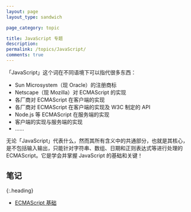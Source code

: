 ```yaml
---
layout: page
layout_type: sandwich

page_category: topic

title: JavaScript 专题
description: 
permalink: /topics/JavaScript/
comments: true
---
```


「JavaScript」这个词在不同语境下可以指代很多东西：

- Sun Microsystem（现 Oracle）的注册商标
- Netscape（现 Mozilla）对 ECMAScript 的实现
- 各厂商对 ECMAScript 在客户端的实现
- 各厂商对 ECMAScript 在客户端的实现及 W3C 制定的 API
- Node.js 等 ECMAScript 在服务端的实现
- 客户端的实现与服务端的实现
- ……

无论「JavaScript」代表什么，然而其所有含义中的共通部分，也就是其核心，是不包括输入输出，只能针对字符串、数组、日期和正则表达式等进行处理的 ECMAScript。它是学会并掌握 JavaScript 的基础和关键！

## 笔记
{:.heading}

- [ECMAScript 基础](/es-basics/)
